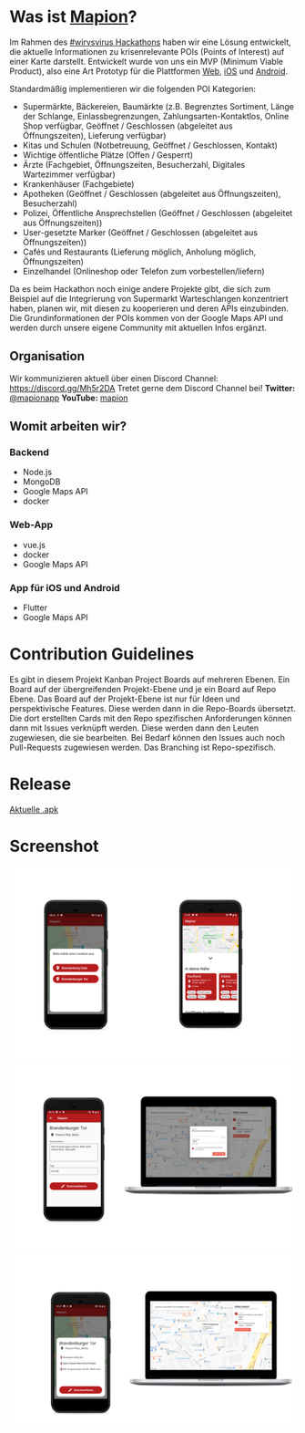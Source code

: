 # Was ist [Mapion](https://mapion.de)?
Im Rahmen des [#wirvsvirus Hackathons](https://wirvsvirushackathon.org/) haben wir eine Lösung entwickelt, die aktuelle Informationen zu krisenrelevante POIs (Points of Interest) auf einer Karte darstellt. Entwickelt wurde von uns ein MVP (Minimum Viable Product), also eine Art Prototyp für die Plattformen [Web](https://mapion.de), [iOS]() und [Android]().

Standardmäßig implementieren wir die folgenden POI Kategorien:
- Supermärkte, Bäckereien, Baumärkte (z.B. Begrenztes Sortiment, Länge der Schlange, Einlassbegrenzungen, Zahlungsarten-Kontaktlos, Online Shop verfügbar, Geöffnet / Geschlossen (abgeleitet aus Öffnungszeiten), Lieferung verfügbar)
- Kitas und Schulen (Notbetreuung, Geöffnet / Geschlossen, Kontakt)
- Wichtige öffentliche Plätze (Offen / Gesperrt)
- Ärzte (Fachgebiet, Öffnungszeiten, Besucherzahl, Digitales Wartezimmer verfügbar)
- Krankenhäuser (Fachgebiete)
- Apotheken (Geöffnet / Geschlossen (abgeleitet aus Öffnungszeiten), Besucherzahl)
- Polizei, Öffentliche Ansprechstellen (Geöffnet / Geschlossen (abgeleitet aus Öffnungszeiten))
- User-gesetzte Marker (Geöffnet / Geschlossen (abgeleitet aus Öffnungszeiten))
- Cafés und Restaurants (Lieferung möglich, Anholung möglich, Öffnungszeiten)
- Einzelhandel (Onlineshop oder Telefon zum vorbestellen/liefern)

Da es beim Hackathon noch einige andere Projekte gibt, die sich zum Beispiel auf die Integrierung von Supermarkt Warteschlangen konzentriert haben, planen wir, mit diesen zu kooperieren und deren APIs einzubinden.
Die Grundinformationen der POIs kommen von der Google Maps API und werden durch unsere eigene Community mit aktuellen Infos ergänzt.

## Organisation
Wir kommunizieren aktuell über einen Discord Channel: https://discord.gg/Mh5r2DA
Tretet gerne dem Discord Channel bei!
**Twitter:** [@mapionapp](https://twitter.com/mapionapp)
**YouTube:** [mapion](https://www.youtube.com/channel/UC9XHiGpof3kGjhoR9u-Pi_w)

## Womit arbeiten wir?
### Backend
- Node.js
- MongoDB
- Google Maps API
- docker

### Web-App
- vue.js
- docker
- Google Maps API

### App für iOS und Android
- Flutter
- Google Maps API

# Contribution Guidelines
Es gibt in diesem Projekt Kanban Project Boards auf mehreren Ebenen. Ein Board auf der übergreifenden Projekt-Ebene und je ein Board auf Repo Ebene. Das Board auf der Projekt-Ebene ist nur für Ideen und perspektivische Features. Diese werden dann in die Repo-Boards übersetzt. Die dort erstellten Cards mit den Repo spezifischen Anforderungen können dann mit Issues verknüpft werden. Diese werden dann den Leuten zugewiesen, die sie bearbeiten. Bei Bedarf können den Issues auch noch Pull-Requests zugewiesen werden. Das Branching ist Repo-spezifisch.

# Release
[Aktuelle .apk](https://github.com/wirvsvirus-27/w27-app/releases)

# Screenshot
![](/static/screen_show_flat.png)
![](/static/screen_add_comments_flat.png)
![](/static/screen_show_comments_flat.png)
